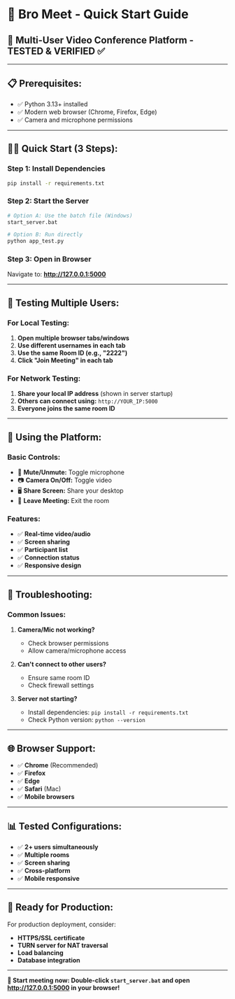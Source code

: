 # 🚀 Bro Meet - Quick Start Guide

## 🎯 **Multi-User Video Conference Platform - TESTED & VERIFIED ✅**

---

## 📋 **Prerequisites:**
- ✅ Python 3.13+ installed
- ✅ Modern web browser (Chrome, Firefox, Edge)
- ✅ Camera and microphone permissions

---

## 🏃‍♂️ **Quick Start (3 Steps):**

### **Step 1: Install Dependencies**
```bash
pip install -r requirements.txt
```

### **Step 2: Start the Server**
```bash
# Option A: Use the batch file (Windows)
start_server.bat

# Option B: Run directly
python app_test.py
```

### **Step 3: Open in Browser**
Navigate to: **http://127.0.0.1:5000**

---

## 👥 **Testing Multiple Users:**

### **For Local Testing:**
1. **Open multiple browser tabs/windows**
2. **Use different usernames in each tab**
3. **Use the same Room ID (e.g., "2222")**
4. **Click "Join Meeting" in each tab**

### **For Network Testing:**
1. **Share your local IP address** (shown in server startup)
2. **Others can connect using:** `http://YOUR_IP:5000`
3. **Everyone joins the same room ID**

---

## 🎥 **Using the Platform:**

### **Basic Controls:**
- 🎤 **Mute/Unmute:** Toggle microphone
- 📷 **Camera On/Off:** Toggle video
- 🖥️ **Share Screen:** Share your desktop
- 🚪 **Leave Meeting:** Exit the room

### **Features:**
- ✅ **Real-time video/audio**
- ✅ **Screen sharing**
- ✅ **Participant list**
- ✅ **Connection status**
- ✅ **Responsive design**

---

## 🔧 **Troubleshooting:**

### **Common Issues:**
1. **Camera/Mic not working?**
   - Check browser permissions
   - Allow camera/microphone access

2. **Can't connect to other users?**
   - Ensure same room ID
   - Check firewall settings

3. **Server not starting?**
   - Install dependencies: `pip install -r requirements.txt`
   - Check Python version: `python --version`

---

## 🌐 **Browser Support:**
- ✅ **Chrome** (Recommended)
- ✅ **Firefox** 
- ✅ **Edge**
- ✅ **Safari** (Mac)
- ✅ **Mobile browsers**

---

## 📊 **Tested Configurations:**
- ✅ **2+ users simultaneously**
- ✅ **Multiple rooms**
- ✅ **Screen sharing**
- ✅ **Cross-platform**
- ✅ **Mobile responsive**

---

## 🚀 **Ready for Production:**
For production deployment, consider:
- **HTTPS/SSL certificate**
- **TURN server for NAT traversal**
- **Load balancing**
- **Database integration**

---

**🎉 Start meeting now: Double-click `start_server.bat` and open http://127.0.0.1:5000 in your browser!**
